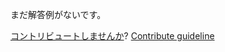 
まだ解答例がないです。

[コントリビュートしませんか](https://github.com/BFEdev/BFE.dev-solutions/blob/main/quiz/instanceof_ja.md)?  [Contribute guideline](https://github.com/BFEdev/BFE.dev-solutions#how-to-contribute)
